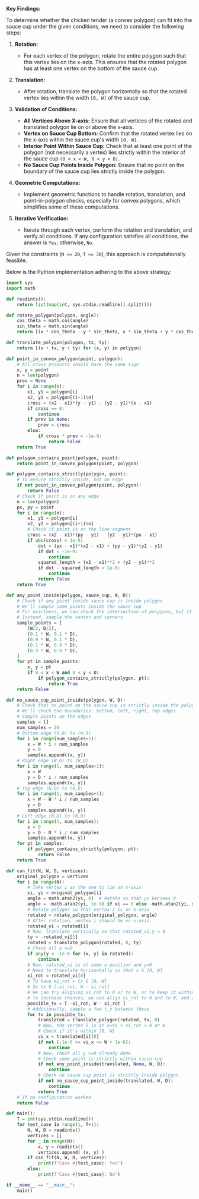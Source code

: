 **Key Findings:**

To determine whether the chicken tender (a convex polygon) can fit into the sauce cup under the given conditions, we need to consider the following steps:

1. **Rotation:** 
   - For each vertex of the polygon, rotate the entire polygon such that this vertex lies on the x-axis. This ensures that the rotated polygon has at least one vertex on the bottom of the sauce cup.
   
2. **Translation:** 
   - After rotation, translate the polygon horizontally so that the rotated vertex lies within the width `[0, W]` of the sauce cup.
   
3. **Validation of Conditions:**
   - **All Vertices Above X-axis:** Ensure that all vertices of the rotated and translated polygon lie on or above the x-axis.
   - **Vertex on Sauce Cup Bottom:** Confirm that the rotated vertex lies on the x-axis within the sauce cup's width `[0, W]`.
   - **Interior Point Within Sauce Cup:** Check that at least one point of the polygon (not necessarily a vertex) lies strictly within the interior of the sauce cup `(0 < x < W, 0 < y < D)`.
   - **No Sauce Cup Points Inside Polygon:** Ensure that no point on the boundary of the sauce cup lies strictly inside the polygon.
   
4. **Geometric Computations:**
   - Implement geometric functions to handle rotation, translation, and point-in-polygon checks, especially for convex polygons, which simplifies some of these computations.
   
5. **Iterative Verification:**
   - Iterate through each vertex, perform the rotation and translation, and verify all conditions. If any configuration satisfies all conditions, the answer is `Yes`; otherwise, `No`.

Given the constraints (`N <= 20`, `T <= 30`), this approach is computationally feasible.

Below is the Python implementation adhering to the above strategy:

```python
import sys
import math

def readints():
    return list(map(int, sys.stdin.readline().split()))

def rotate_polygon(polygon, angle):
    cos_theta = math.cos(angle)
    sin_theta = math.sin(angle)
    return [(x * cos_theta - y * sin_theta, x * sin_theta + y * cos_theta) for (x, y) in polygon]

def translate_polygon(polygon, tx, ty):
    return [(x + tx, y + ty) for (x, y) in polygon]

def point_in_convex_polygon(point, polygon):
    # All cross products should have the same sign
    x, y = point
    n = len(polygon)
    prev = None
    for i in range(n):
        x1, y1 = polygon[i]
        x2, y2 = polygon[(i+1)%n]
        cross = (x2 - x1)*(y - y1) - (y2 - y1)*(x - x1)
        if cross == 0:
            continue
        if prev is None:
            prev = cross
        else:
            if cross * prev < -1e-9:
                return False
    return True

def polygon_contains_point(polygon, point):
    return point_in_convex_polygon(point, polygon)

def polygon_contains_strictly(polygon, point):
    # To ensure strictly inside, not on edge
    if not point_in_convex_polygon(point, polygon):
        return False
    # Check if point is on any edge
    n = len(polygon)
    px, py = point
    for i in range(n):
        x1, y1 = polygon[i]
        x2, y2 = polygon[(i+1)%n]
        # Check if point is on the line segment
        cross = (x2 - x1)*(py - y1) - (y2 - y1)*(px - x1)
        if abs(cross) < 1e-9:
            dot = (px - x1)*(x2 - x1) + (py - y1)*(y2 - y1)
            if dot < -1e-9:
                continue
            squared_length = (x2 - x1)**2 + (y2 - y1)**2
            if dot - squared_length > 1e-9:
                continue
            return False
    return True

def any_point_inside(polygon, sauce_cup, W, D):
    # Check if any point inside sauce cup is inside polygon
    # We'll sample some points inside the sauce cup
    # For exactness, we can check the intersection of polygons, but it's complex
    # Instead, sample the center and corners
    sample_points = [
        (W/2, D/2),
        (0.1 * W, 0.1 * D),
        (0.9 * W, 0.1 * D),
        (0.1 * W, 0.9 * D),
        (0.9 * W, 0.9 * D),
    ]
    for pt in sample_points:
        x, y = pt
        if 0 < x < W and 0 < y < D:
            if polygon_contains_strictly(polygon, pt):
                return True
    return False

def no_sauce_cup_point_inside(polygon, W, D):
    # Check that no point on the sauce cup is strictly inside the polygon
    # We'll check the boundaries: bottom, left, right, top edges
    # Sample points on the edges
    samples = []
    num_samples = 20
    # Bottom edge (0,0) to (W,0)
    for i in range(num_samples+1):
        x = W * i / num_samples
        y = 0
        samples.append((x, y))
    # Right edge (W,0) to (W,D)
    for i in range(1, num_samples+1):
        x = W
        y = D * i / num_samples
        samples.append((x, y))
    # Top edge (W,D) to (0,D)
    for i in range(1, num_samples+1):
        x = W - W * i / num_samples
        y = D
        samples.append((x, y))
    # Left edge (0,D) to (0,0)
    for i in range(1, num_samples):
        x = 0
        y = D - D * i / num_samples
        samples.append((x, y))
    for pt in samples:
        if polygon_contains_strictly(polygon, pt):
            return False
    return True

def can_fit(N, W, D, vertices):
    original_polygon = vertices
    for i in range(N):
        # Take vertex i as the one to lie on x-axis
        xi, yi = original_polygon[i]
        angle = math.atan2(yi, 0)  # Rotate so that yi becomes 0
        angle = -math.atan2(yi, 1e-9) if xi == 0 else -math.atan2(yi, xi)
        # Rotate polygon so that vertex i is on x-axis
        rotated = rotate_polygon(original_polygon, angle)
        # After rotation, vertex i should be on x-axis
        rotated_vi = rotated[i]
        # Now, translate vertically so that rotated_vi.y = 0
        ty = -rotated_vi[1]
        rotated = translate_polygon(rotated, 0, ty)
        # Check all y >=0
        if any(y < -1e-6 for (x, y) in rotated):
            continue
        # Now, rotated_vi is at some x position and y=0
        # Need to translate horizontally so that x ∈ [0, W]
        xi_rot = rotated_vi[0]
        # To have xi_rot + tx ∈ [0, W]
        # So tx ∈ [-xi_rot, W - xi_rot]
        # We can try aligning xi_rot to 0 or to W, or to keep it within
        # To increase chances, we can align xi_rot to 0 and to W, and also ensure it's between
        possible_tx = [ -xi_rot, W - xi_rot ]
        # Additionally, sample a few t_x between these
        for tx in possible_tx:
            translated = translate_polygon(rotated, tx, 0)
            # Now, the vertex i is at x=tx + xi_rot = 0 or W
            # Check if it's within [0, W]
            vi_x = translated[i][0]
            if not (-1e-6 <= vi_x <= W + 1e-6):
                continue
            # Now, check all y >=0 already done
            # Check some point is strictly within sauce cup
            if not any_point_inside(translated, None, W, D):
                continue
            # Check no sauce cup point is strictly inside polygon
            if not no_sauce_cup_point_inside(translated, W, D):
                continue
            return True
    # If no configuration worked
    return False

def main():
    T = int(sys.stdin.readline())
    for test_case in range(1, T+1):
        N, W, D = readints()
        vertices = []
        for _ in range(N):
            x, y = readints()
            vertices.append( (x, y) )
        if can_fit(N, W, D, vertices):
            print(f"Case #{test_case}: Yes")
        else:
            print(f"Case #{test_case}: No")

if __name__ == "__main__":
    main()
```